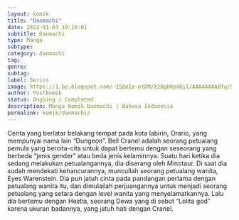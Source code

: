 ```yaml
---
layout: komik
title: "Danmachi"
date: 2022-01-03 19:10:01
subtitle: Danmachi
type: Manga
subtype: 
category: danmachi
tag: 
genre: 
subtag: 
label: Series
image: https://1.bp.blogspot.com/-1S8oIe-otDM/X2Bgb0p46jI/AAAAAAAABfg/5tNuF1S6s_0mO7iqmBvuhn3i65DN6kB1QCLcBGAsYHQ/s72-c/danmachi-vol-07.jpg
author: Postkomik
status: Ongoing / Completed
description: Manga Komik Danmachi | Bahasa Indonesia
permalink: komik/danmachi/
---
```


Cerita yang berlatar belakang tempat pada kota labirin, Orario, yang mempunyai nama lain “Dungeon”. Bell Cranel adalah seorang petualang pemula yang bercita-cita untuk dapat bertemu dengan seseorang yang berbeda “jenis gender” atau beda jenis kelaminnya. Suatu hari ketika dia sedang melakukan petualangannya, dia diserang oleh Minotaur. Di saat dia sudah mendekati kehancurannya, muncullah seorang petualang wanita, Eyes Warenstein. Dia pun jatuh cinta pada pandangan pertama dengan petualang wanita itu, dan dimulailah perjuangannya untuk menjadi seorang petualang yang setara dengan level wanita yang menyelamatkannya. Lalu dia bertemu dengan Hestia, seorang Dewa yang di sebut “Lolita god” karena ukuran badannya, yang jatuh hati dengan Cranel.
